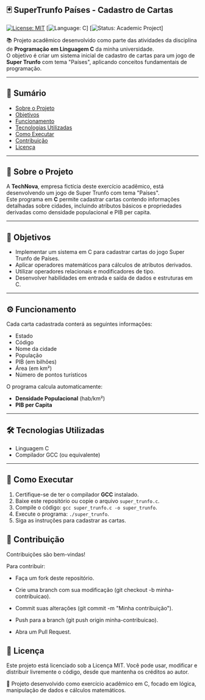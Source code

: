 ## 🃏 SuperTrunfo Países - Cadastro de Cartas

[![License: MIT](https://img.shields.io/badge/License-MIT-green.svg)](https://opensource.org/licenses/MIT)
[![Language: C](https://img.shields.io/badge/Linguagem-C-blue.svg)]
[![Status: Academic Project](https://img.shields.io/badge/Status-Academic%20Project-orange.svg)]

📚 Projeto acadêmico desenvolvido como parte das atividades da disciplina de **Programação em Linguagem C** da minha universidade.  
O objetivo é criar um sistema inicial de cadastro de cartas para um jogo de **Super Trunfo** com tema "Países", aplicando conceitos fundamentais de programação.

---

## 📖 Sumário
- [Sobre o Projeto](#-sobre-o-projeto)  
- [Objetivos](#-objetivos)  
- [Funcionamento](#-funcionamento)  
- [Tecnologias Utilizadas](#-tecnologias-utilizadas)  
- [Como Executar](#-como-executar)  
- [Contribuição](#-contribuição)  
- [Licença](#-licença)  

---

## 📌 Sobre o Projeto

A **TechNova**, empresa fictícia deste exercício acadêmico, está desenvolvendo um jogo de Super Trunfo com tema "Países".  
Este programa em **C** permite cadastrar cartas contendo informações detalhadas sobre cidades, incluindo atributos básicos e propriedades derivadas como densidade populacional e PIB per capita.

---

## 🎯 Objetivos

- Implementar um sistema em C para cadastrar cartas do jogo Super Trunfo de Países.  
- Aplicar operadores matemáticos para cálculos de atributos derivados.  
- Utilizar operadores relacionais e modificadores de tipo.  
- Desenvolver habilidades em entrada e saída de dados e estruturas em C.

---

## ⚙️ Funcionamento

Cada carta cadastrada conterá as seguintes informações:

- Estado  
- Código  
- Nome da cidade  
- População  
- PIB (em bilhões)  
- Área (em km²)  
- Número de pontos turísticos  

O programa calcula automaticamente:

- **Densidade Populacional** (hab/km²)  
- **PIB per Capita**

---

## 🛠 Tecnologias Utilizadas

- Linguagem C  
- Compilador GCC (ou equivalente)

---

## 🚀 Como Executar

1. Certifique-se de ter o compilador **GCC** instalado.  
2. Baixe este repositório ou copie o arquivo `super_trunfo.c`.  
3. Compile o código:
   ``gcc super_trunfo.c -o super_trunfo``.
4. Execute o programa:
   ``./super_trunfo``.
5. Siga as instruções para cadastrar as cartas.

## 🤝 Contribuição

Contribuições são bem-vindas!

Para contribuir:

- Faça um fork deste repositório.

- Crie uma branch com sua modificação (git checkout -b minha-contribuicao).

- Commit suas alterações (git commit -m "Minha contribuição").

- Push para a branch (git push origin minha-contribuicao).

- Abra um Pull Request.

## 📜 Licença
Este projeto está licenciado sob a Licença MIT.
Você pode usar, modificar e distribuir livremente o código, desde que mantenha os créditos ao autor.

📌 Projeto desenvolvido como exercício acadêmico em C, focado em lógica, manipulação de dados e cálculos matemáticos.
